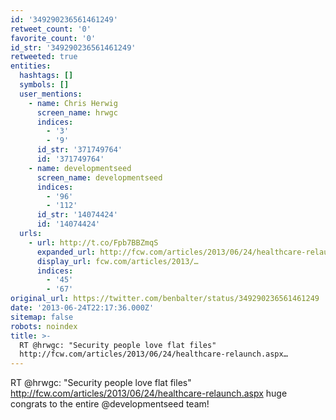 ```yaml
---
id: '349290236561461249'
retweet_count: '0'
favorite_count: '0'
id_str: '349290236561461249'
retweeted: true
entities:
  hashtags: []
  symbols: []
  user_mentions:
    - name: Chris Herwig
      screen_name: hrwgc
      indices:
        - '3'
        - '9'
      id_str: '371749764'
      id: '371749764'
    - name: developmentseed
      screen_name: developmentseed
      indices:
        - '96'
        - '112'
      id_str: '14074424'
      id: '14074424'
  urls:
    - url: http://t.co/Fpb7BBZmqS
      expanded_url: http://fcw.com/articles/2013/06/24/healthcare-relaunch.aspx
      display_url: fcw.com/articles/2013/…
      indices:
        - '45'
        - '67'
original_url: https://twitter.com/benbalter/status/349290236561461249
date: '2013-06-24T22:17:36.000Z'
sitemap: false
robots: noindex
title: >-
  RT @hrwgc: "Security people love flat files"
  http://fcw.com/articles/2013/06/24/healthcare-relaunch.aspx…
---
```


RT @hrwgc: "Security people love flat files" http://fcw.com/articles/2013/06/24/healthcare-relaunch.aspx huge congrats to the entire @developmentseed team!